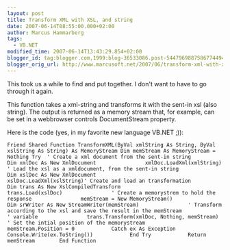 ```yaml
---
layout: post
title: Transform XML with XSL, and string
date: 2007-06-14T08:55:00.000+02:00
author: Marcus Hammarberg
tags:
  - VB.NET
modified_time: 2007-06-14T13:43:29.854+02:00
blogger_id: tag:blogger.com,1999:blog-36533086.post-5447969887586774494
blogger_orig_url: http://www.marcusoft.net/2007/06/transform-xml-with-xsl-and-string.html
---
```


This took us a while to find and put together. I don't want to have
to go through it again.

This function takes a xml-string and transforms it with the sent-in xsl
(also string). The output is returned as a memory stream that, for
example, can be set in a webbrowser controls DocumentStream property.

Here is the code (yes, in my favorite new language VB.NET ;)):

`Friend Shared Function TransformXML(ByVal xmlString As String, ByVal xslString As String) As MemoryStream Dim memStream As MemoryStream = Nothing Try  ' Create a xml document from the sent-in string                Dim xmlDoc As New XmlDocument                xmlDoc.LoadXml(xmlString)                ' Load the xsl as a xmldocument, from the sent-in string                Dim xslDoc As New XmlDocument                xslDoc.LoadXml(xslString)' Create and load an transformation                Dim trans As New XslCompiledTransform                trans.Load(xslDoc)                ' Create a memorystrem to hold the response                memStream = New MemoryStream()                Dim srWriter As New StreamWriter(memStream)                ' Transform according to the xsl and save the result in the memStream                ' variable                trans.Transform(xmlDoc, Nothing, memStream)                ' Set the intial position of the memorystream                memStream.Position = 0            Catch ex As Exception                Console.Write(ex.ToString())            End Try            Return memStream        End Function`
